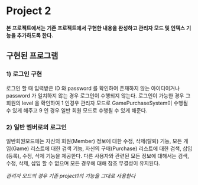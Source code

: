 # Project 2
**본 프로젝트에서는 기존 프로젝트에서 구현한 내용을 완성하고 관리자 모드 및 인덱스 기능을 추가하도록 한다.**

## 구현된 프로그램

### 1) 로그인 구현
로그인 할 때 입력받은 ID 와 password 를 확인하여 존재하지 않는 아이디이거나 password 가 일치하지 않는 경우 로그인이 수행되지 않는다. 
로그인이 가능한 경우 그 회원의 level 을 확인하여 1 인경우 관리자 모드로 GamePurchaseSystem이 수행될 수 있게 해주고 9 인 경우 일반 회원 모드로 수행될 수 있게 해준다.

### 2) 일반 멤버로의 로그인
일반회원모드에는 자신의 회원(Member) 정보에 대한 수정, 삭제(탈퇴) 기능, 모든 게임(Game) 리스트에 대한 검색 기능, 자신의 구매(Purchase) 리스트에 대한 검색, 삽입(등록), 수정, 삭제 기능을 제공한다. 다른 사용자와 관련된 모든 정보에 대해서는 검색, 수정, 삭제, 삽입 할 수 없으며 모든 경우에 대해 참조 무결성이 유지된다.

*관리자 모드의 경우 기존 project1의 기능을 그대로 사용한다*
